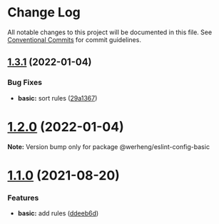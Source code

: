 # Change Log

All notable changes to this project will be documented in this file.
See [Conventional Commits](https://conventionalcommits.org) for commit guidelines.

## [1.3.1](https://github.com/werheng/eslint-config/compare/v1.3.0...v1.3.1) (2022-01-04)


### Bug Fixes

* **basic:** sort rules ([29a1367](https://github.com/werheng/eslint-config/commit/29a1367e0efafcbc7daa1c9860e8cbd90d441f57))





# [1.2.0](https://github.com/werheng/eslint-config/compare/v1.1.0...v1.2.0) (2022-01-04)

**Note:** Version bump only for package @werheng/eslint-config-basic





# [1.1.0](https://github.com/werheng/eslint-config/compare/v1.0.3...v1.1.0) (2021-08-20)


### Features

* **basic:** add rules ([ddeeb6d](https://github.com/werheng/eslint-config/commit/ddeeb6de4141418d75ca631a34151942c44fd98e))
